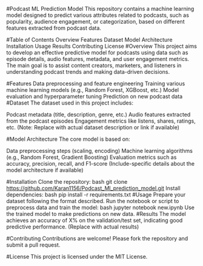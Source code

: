 #Podcast ML Prediction Model
This repository contains a machine learning model designed to predict various attributes related to podcasts, such as popularity, audience engagement, or categorization, based on different features extracted from podcast data.

#Table of Contents
Overview
Features
Dataset
Model Architecture
Installation
Usage
Results
Contributing
License
#Overview
This project aims to develop an effective predictive model for podcasts using data such as episode details, audio features, metadata, and user engagement metrics. The main goal is to assist content creators, marketers, and listeners in understanding podcast trends and making data-driven decisions.

#Features
Data preprocessing and feature engineering
Training various machine learning models (e.g., Random Forest, XGBoost, etc.)
Model evaluation and hyperparameter tuning
Prediction on new podcast data
#Dataset
The dataset used in this project includes:

Podcast metadata (title, description, genre, etc.)
Audio features extracted from the podcast episodes
Engagement metrics like listens, shares, ratings, etc.
(Note: Replace with actual dataset description or link if available)

#Model Architecture
The core model is based on:

Data preprocessing steps (scaling, encoding)
Machine learning algorithms (e.g., Random Forest, Gradient Boosting)
Evaluation metrics such as accuracy, precision, recall, and F1-score
(Include-specific details about the model architecture if available)

#Installation
Clone the repository:
bash
git clone https://github.com/Karan1156/Podcast_Ml_prediction_model.git
Install dependencies:
bash
pip install -r requirements.txt
#Usage
Prepare your dataset following the format described.
Run the notebook or script to preprocess data and train the model:
bash
jupyter notebook new.ipynb
Use the trained model to make predictions on new data.
#Results
The model achieves an accuracy of X% on the validation/test set, indicating good predictive performance. (Replace with actual results)

#Contributing
Contributions are welcome! Please fork the repository and submit a pull request.

#License
This project is licensed under the MIT License.
